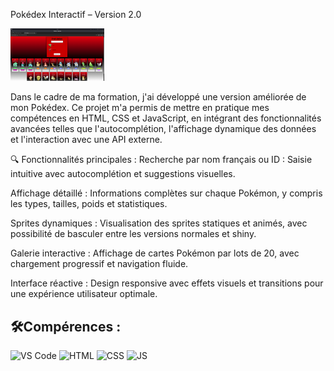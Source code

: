 Pokédex Interactif – Version 2.0
<br>

<img src="imgPokedex.png" width="150"/> 


<p> Dans le cadre de ma formation, j'ai développé une version améliorée de mon Pokédex. 
  Ce projet m'a permis de mettre en pratique mes compétences en HTML, CSS et JavaScript, 
  en intégrant des fonctionnalités avancées telles que l'autocomplétion, 
  l'affichage dynamique des données et l'interaction avec une API externe. </p>
  
🔍 Fonctionnalités principales :
Recherche par nom français ou ID : Saisie intuitive avec autocomplétion et suggestions visuelles.

Affichage détaillé : Informations complètes sur chaque Pokémon, y compris les types, tailles, poids et statistiques.

Sprites dynamiques : Visualisation des sprites statiques et animés, avec possibilité de basculer entre les versions normales et shiny.

Galerie interactive : Affichage de cartes Pokémon par lots de 20, avec chargement progressif et navigation fluide.

Interface réactive : Design responsive avec effets visuels et transitions pour une expérience utilisateur optimale.

## 🛠️Compérences :

![VS Code](https://img.shields.io/badge/-VS%20Code-007ACC?style=flat&logo=visual-studio-code&logoColor=white)
![HTML](https://img.shields.io/badge/-HTML-E34F26?style=flat&logo=html5&logoColor=white)
![CSS](https://img.shields.io/badge/-CSS-1572B6?style=flat&logo=css3&logoColor=white)
![JS](https://img.shields.io/badge/Javascript-blue?logo=javascript&logoColor=white)
